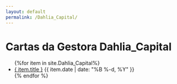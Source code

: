 ```yaml
---
layout: default
permalink: /Dahlia_Capital/
---
```


<h1>Cartas da Gestora Dahlia_Capital</h1>
<ul>
{%for item in site.Dahlia_Capital%}
  <li>
    <a href="{ site.baseurl }{ item.url }">{ item.title }</a>
<span>{{ item.date | date: "%B %-d, %Y" }}</span>
  </li>
    {% endfor %}
</ul>
